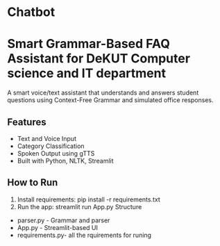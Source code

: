 # Chatbot
# Smart Grammar-Based FAQ Assistant for DeKUT Computer science and IT department

A smart voice/text assistant that understands and answers student questions using Context-Free Grammar and simulated office responses.

## Features
- Text and Voice Input
- Category Classification
- Spoken Output using gTTS
- Built with Python, NLTK, Streamlit

## How to Run
1. Install requirements: pip install -r requirements.txt
2. Run the app: streamlit run App.py
 Structure
- parser.py - Grammar and parser
- App.py - Streamlit-based UI
- requirements.py- all the rquirements for runing
